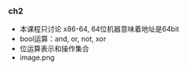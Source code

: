 ### ch2

  * 本课程只讨论 x86-64, 64位机器意味着地址是64bit
  * bool运算：and, or, not, xor
  * 位运算表示和操作集合
  * image.png